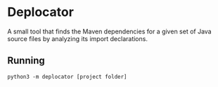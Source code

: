# Deplocator
A small tool that finds the Maven dependencies for a given set of Java source files by analyzing its import declarations.

## Running
`python3 -m deplocator [project folder]`
